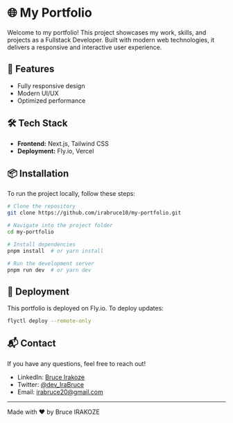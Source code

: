 <!-- This is a [Next.js](https://nextjs.org) project bootstrapped with [`create-next-app`](https://github.com/vercel/next.js/tree/canary/packages/create-next-app).

## Getting Started

First, run the development server:

```bash
npm run dev
# or
yarn dev
# or
pnpm dev
# or
bun dev
```

Open [http://localhost:3000](http://localhost:3000) with your browser to see the result.

You can start editing the page by modifying `app/page.js`. The page auto-updates as you edit the file.

This project uses [`next/font`](https://nextjs.org/docs/app/building-your-application/optimizing/fonts) to automatically optimize and load [Geist](https://vercel.com/font), a new font family for Vercel.

## Learn More

To learn more about Next.js, take a look at the following resources:

- [Next.js Documentation](https://nextjs.org/docs) - learn about Next.js features and API.
- [Learn Next.js](https://nextjs.org/learn) - an interactive Next.js tutorial.

You can check out [the Next.js GitHub repository](https://github.com/vercel/next.js) - your feedback and contributions are welcome!

## Deploy on Vercel -->

# 🌐 My Portfolio

Welcome to my portfolio! This project showcases my work, skills, and projects as a Fullstack Developer. Built with modern web technologies, it delivers a responsive and interactive user experience.

## 🚀 Features

- Fully responsive design
- Modern UI/UX
- Optimized performance

## 🛠️ Tech Stack

- **Frontend:** Next.js, Tailwind CSS
- **Deployment:** Fly.io, Vercel

## 📦 Installation

To run the project locally, follow these steps:

```sh
# Clone the repository
git clone https://github.com/irabruce10/my-portfolio.git

# Navigate into the project folder
cd my-portfolio

# Install dependencies
pnpm install  # or yarn install

# Run the development server
pnpm run dev  # or yarn dev
```

## 🚀 Deployment

This portfolio is deployed on Fly.io. To deploy updates:

```sh
flyctl deploy --remote-only
```

## 📬 Contact

If you have any questions, feel free to reach out!

- LinkedIn: [Bruce Irakoze](https://www.linkedin.com/in/bruce-irakoze-421816230/)
- Twitter: [@dev_IraBruce](https://x.com/dev_IraBruce)
- Email: [irabruce20@gmail.com](mailto:irabruce20@gmail.com)

---

Made with ❤️ by Bruce IRAKOZE
